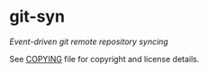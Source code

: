 # git-syn

_Event-driven git remote repository syncing_

See [COPYING](COPYING) file for copyright and license details.
